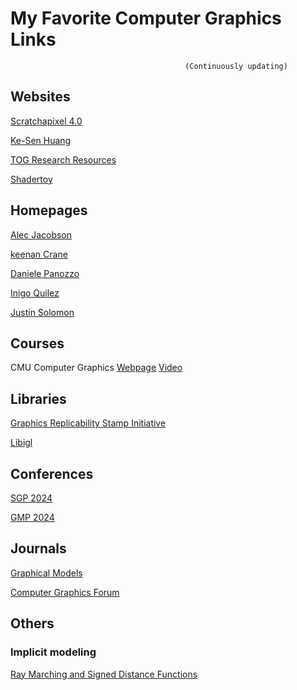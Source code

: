 # My Favorite Computer Graphics Links 
                                           (Continuously updating)


## Websites
[Scratchapixel 4.0](https://www.scratchapixel.com/index.html) 

[Ke-Sen Huang](https://kesen.realtimerendering.com/) 

[TOG Research Resources](https://dl.acm.org/journal/tog/bib-look) 

[Shadertoy](https://www.shadertoy.com/)

## Homepages
[Alec Jacobson](https://www.cs.toronto.edu/~jacobson/) 

[keenan Crane](https://www.cs.cmu.edu/~kmcrane/) 

[Daniele Panozzo](https://cims.nyu.edu/gcl/daniele.html) 

[Inigo Quilez ](https://iquilezles.org/) 

[Justin Solomon](https://people.csail.mit.edu/jsolomon/)

## Courses

CMU Computer Graphics [Webpage](http://15462.courses.cs.cmu.edu/fall2020/) [Video](https://www.bilibili.com/video/BV1Pf4y1E7GJ/?spm_id_from=333.337.search-card.all.click&vd_source=cf76d793a0406a305f4f4337b7df3ca6)

## Libraries
[Graphics Replicability Stamp Initiative](https://www.replicabilitystamp.org/)

[Libigl](https://libigl.github.io/)

## Conferences

[SGP 2024](https://sgp2024.github.io/program/#graduate-school) 

[GMP 2024](https://irc.cs.sdu.edu.cn/gmp2024/index.html#/)

##  Journals

[Graphical Models](https://www.sciencedirect.com/journal/graphical-models)

[Computer Graphics Forum](https://onlinelibrary.wiley.com/journal/14678659)

## Others

### Implicit modeling

[Ray Marching and Signed Distance Functions](https://github.com/CedricGuillemet/SDF)
